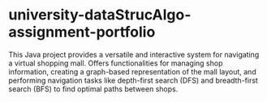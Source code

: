 # university-dataStrucAlgo-assignment-portfolio
This Java project provides a versatile and interactive system for navigating a virtual shopping mall. Offers functionalities for managing shop information, creating a graph-based representation of the mall layout, and performing navigation tasks like depth-first search (DFS) and breadth-first search (BFS) to find optimal paths between shops.

